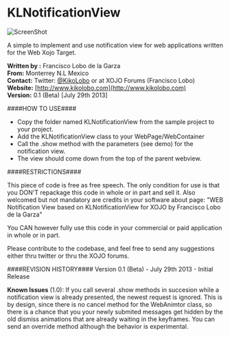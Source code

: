 KLNotificationView
==================

![ScreenShot](https://dl.dropboxusercontent.com/u/3785834/KLNotificationViewSS.png)

A simple to implement and use notification view for web applications written for the Web Xojo Target.


**Written by :** Francisco Lobo de la Garza  
**From:** Monterrey N.L Mexico  
**Contact:** Twitter: [@KikoLobo](http://twitter.com/KikoLobo) or at XOJO Forums (Francisco Lobo)  
**Website:** [http://www.kikolobo.com](http://www.kikolobo.com)  
**Version:** 0.1 (Beta) [July 29th 2013]  



  
####HOW TO USE####
  - Copy the folder named KLNotificationView from the sample project to your project.
  - Add the KLNotificationView class to your WebPage/WebContainer
  - Call the .show method with the parameters (see demo) for the notification view.
  - The view should come down from the top of the parent webview.

####RESTRICTIONS####

  This piece of code is free as free speech. The only condition for use is that you DON'T repackage this code in whole or in part and sell it. 
  Also welcomed but not mandatory are credits in your software about page: 
     "WEB Notification View based on KLNotificationView for XOJO by Francisco Lobo de la Garza"

  You CAN however fully use this code in your commercial or paid application in whole or in part.

  Please contribute to the codebase, and feel free to send any suggestions either thru twitter or thru the XOJO forums.
  

####REVISION HISTORY####
  Version 0.1 (Beta)  -  July 29th 2013
    - Initial Release
   
   **Known Issues** (1.0):
    If you call several .show methods in succesion while a notification view is already presented, the newest request is ignored. This is by design, 
    since there is no cancel method for the WebAnimtor class, so there is a chance that you your newly submited messages get hidden by the old dismiss 
    animations that are already waiting in the keyframes. You can send an override method
    although the behavior is experimental.
